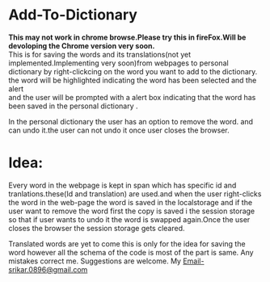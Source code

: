 # Add-To-Dictionary
<b>This may not work in chrome browse.Please try this in fireFox.Will be devoloping the Chrome version very soon.</b><br>
This is for saving the words and its translations(not yet implemented.Implementing very soon)from webpages 
to personal dictionary by right-clickcing on the word you want to add to the dictionary.
the word will be highlighted indicating the word has been selected and the alert  
and the user will be prompted with a alert box indicating that the word has been saved in the personal dictionary .

In the personal dictionary the user has an option to remove the word.
and can undo it.the user can not undo it once user closes the browser.

# Idea:
Every word in the webpage is kept in span which has specific id and tranlations.these(Id and translation) are used.and when the user right-clicks the word in the web-page the word is saved in the localstorage and if the user want to remove the word
first the copy is saved i the session storage so that if user wants to undo it the word is swapped again.Once the user closes the browser the session storage gets cleared.

Translated words are yet to come this is only for the idea for saving the word however all the schema of the code is most of the part is same.
Any mistakes correct me.
Suggestions are welcome.
My Email-srikar.0896@gmail.com
